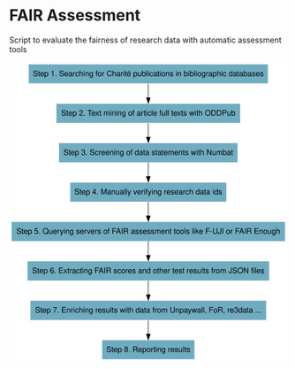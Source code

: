 # FAIR Assessment
Script to evaluate the fairness of research data with automatic assessment tools

![](output/charts/flow_1.svg)
